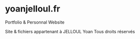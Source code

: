 # yoanjelloul.fr
Portfolio &amp; Personnal Website

Site & fichiers appartenant à JELLOUL Yoan
Tous droits réservés
